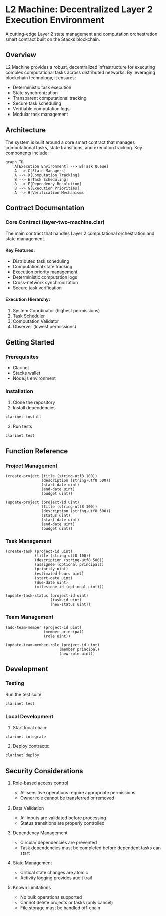 # L2 Machine: Decentralized Layer 2 Execution Environment

A cutting-edge Layer 2 state management and computation orchestration smart contract built on the Stacks blockchain.

## Overview

L2 Machine provides a robust, decentralized infrastructure for executing complex computational tasks across distributed networks. By leveraging blockchain technology, it ensures:

- Deterministic task execution
- State synchronization
- Transparent computational tracking
- Secure task scheduling
- Verifiable computation logs
- Modular task management

## Architecture

The system is built around a core smart contract that manages computational tasks, state transitions, and execution tracking. Key components include:

```mermaid
graph TD
    A[Execution Environment] --> B[Task Queue]
    A --> C[State Managers]
    A --> D[Computation Tracking]
    B --> E[Task Scheduling]
    B --> F[Dependency Resolution]
    B --> G[Execution Priorities]
    A --> H[Verification Mechanisms]
```

## Contract Documentation

### Core Contract (layer-two-machine.clar)

The main contract that handles Layer 2 computational orchestration and state management.

#### Key Features:
- Distributed task scheduling
- Computational state tracking
- Execution priority management
- Deterministic computation logs
- Cross-network synchronization
- Secure task verification

#### Execution Hierarchy:
1. System Coordinator (highest permissions)
2. Task Scheduler
3. Computation Validator
4. Observer (lowest permissions)

## Getting Started

### Prerequisites
- Clarinet
- Stacks wallet
- Node.js environment

### Installation

1. Clone the repository
2. Install dependencies
```bash
clarinet install
```
3. Run tests
```bash
clarinet test
```

## Function Reference

### Project Management

```clarity
(create-project (title (string-utf8 100)) 
                (description (string-utf8 500))
                (start-date uint)
                (end-date uint)
                (budget uint))
```

```clarity
(update-project (project-id uint)
                (title (string-utf8 100))
                (description (string-utf8 500))
                (status uint)
                (start-date uint)
                (end-date uint)
                (budget uint))
```

### Task Management

```clarity
(create-task (project-id uint)
             (title (string-utf8 100))
             (description (string-utf8 500))
             (assignee (optional principal))
             (priority uint)
             (estimated-hours uint)
             (start-date uint)
             (due-date uint)
             (milestone-id (optional uint)))
```

```clarity
(update-task-status (project-id uint)
                    (task-id uint)
                    (new-status uint))
```

### Team Management

```clarity
(add-team-member (project-id uint)
                 (member principal)
                 (role uint))
```

```clarity
(update-team-member-role (project-id uint)
                        (member principal)
                        (new-role uint))
```

## Development

### Testing

Run the test suite:
```bash
clarinet test
```

### Local Development

1. Start local chain:
```bash
clarinet integrate
```

2. Deploy contracts:
```bash
clarinet deploy
```

## Security Considerations

1. Role-based access control
   - All sensitive operations require appropriate permissions
   - Owner role cannot be transferred or removed

2. Data Validation
   - All inputs are validated before processing
   - Status transitions are properly controlled

3. Dependency Management
   - Circular dependencies are prevented
   - Task dependencies must be completed before dependent tasks can start

4. State Management
   - Critical state changes are atomic
   - Activity logging provides audit trail

5. Known Limitations
   - No bulk operations supported
   - Cannot delete projects or tasks (only cancel)
   - File storage must be handled off-chain